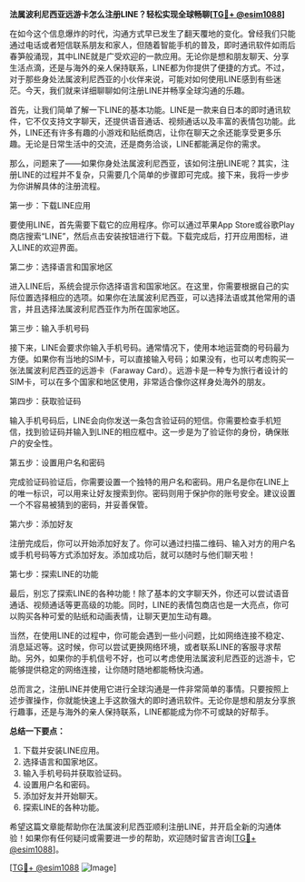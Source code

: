 **法属波利尼西亚远游卡怎么注册LINE？轻松实现全球畅聊[[TG💪+ @esim1088](https://t.me/s/esim1088)]**

在如今这个信息爆炸的时代，沟通方式早已发生了翻天覆地的变化。曾经我们只能通过电话或者短信联系朋友和家人，但随着智能手机的普及，即时通讯软件如雨后春笋般涌现，其中LINE就是广受欢迎的一款应用。无论你是想和朋友聊天、分享生活点滴，还是与海外的亲人保持联系，LINE都为你提供了便捷的方式。不过，对于那些身处法属波利尼西亚的小伙伴来说，可能对如何使用LINE感到有些迷茫。今天，我们就来详细聊聊如何注册LINE并畅享全球沟通的乐趣。

首先，让我们简单了解一下LINE的基本功能。LINE是一款来自日本的即时通讯软件，它不仅支持文字聊天，还提供语音通话、视频通话以及丰富的表情包功能。此外，LINE还有许多有趣的小游戏和贴纸商店，让你在聊天之余还能享受更多乐趣。无论是日常生活中的交流，还是商务洽谈，LINE都能满足你的需求。

那么，问题来了——如果你身处法属波利尼西亚，该如何注册LINE呢？其实，注册LINE的过程并不复杂，只需要几个简单的步骤即可完成。接下来，我将一步步为你讲解具体的注册流程。

第一步：下载LINE应用

要使用LINE，首先需要下载它的应用程序。你可以通过苹果App Store或谷歌Play商店搜索“LINE”，然后点击安装按钮进行下载。下载完成后，打开应用图标，进入LINE的欢迎界面。

第二步：选择语言和国家地区

进入LINE后，系统会提示你选择语言和国家地区。在这里，你需要根据自己的实际位置选择相应的选项。如果你在法属波利尼西亚，可以选择法语或其他常用的语言，并且选择法属波利尼西亚作为所在国家地区。

第三步：输入手机号码

接下来，LINE会要求你输入手机号码。通常情况下，使用本地运营商的号码最为方便。如果你有当地的SIM卡，可以直接输入号码；如果没有，也可以考虑购买一张法属波利尼西亚的远游卡（Faraway Card）。远游卡是一种专为旅行者设计的SIM卡，可以在多个国家和地区使用，非常适合像你这样身处海外的朋友。

第四步：获取验证码

输入手机号码后，LINE会向你发送一条包含验证码的短信。你需要检查手机短信，找到验证码并输入到LINE的相应框中。这一步是为了验证你的身份，确保账户的安全性。

第五步：设置用户名和密码

完成验证码验证后，你需要设置一个独特的用户名和密码。用户名是你在LINE上的唯一标识，可以用来让好友搜索到你。密码则用于保护你的账号安全。建议设置一个不容易被猜到的密码，并妥善保管。

第六步：添加好友

注册完成后，你可以开始添加好友了。你可以通过扫描二维码、输入对方的用户名或手机号码等方式添加好友。添加成功后，就可以随时与他们聊天啦！

第七步：探索LINE的功能

最后，别忘了探索LINE的各种功能！除了基本的文字聊天外，你还可以尝试语音通话、视频通话等更高级的功能。同时，LINE的表情包商店也是一大亮点，你可以购买各种可爱的贴纸和动画表情，让聊天更加生动有趣。

当然，在使用LINE的过程中，你可能会遇到一些小问题，比如网络连接不稳定、消息延迟等。这时候，你可以尝试更换网络环境，或者联系LINE的客服寻求帮助。另外，如果你的手机信号不好，也可以考虑使用法属波利尼西亚的远游卡，它能够提供稳定的网络连接，让你随时随地都能畅快沟通。

总而言之，注册LINE并使用它进行全球沟通是一件非常简单的事情。只要按照上述步骤操作，你就能快速上手这款强大的即时通讯软件。无论你是想和朋友分享旅行趣事，还是与海外的亲人保持联系，LINE都能成为你不可或缺的好帮手。

**总结一下要点：**
1. 下载并安装LINE应用。
2. 选择语言和国家地区。
3. 输入手机号码并获取验证码。
4. 设置用户名和密码。
5. 添加好友并开始聊天。
6. 探索LINE的各种功能。

希望这篇文章能帮助你在法属波利尼西亚顺利注册LINE，并开启全新的沟通体验！如果你有任何疑问或需要进一步的帮助，欢迎随时留言咨询[[TG💪+ @esim1088](https://t.me/s/esim1088)]。

[[TG💪+ @esim1088](https://t.me/s/esim1088) ![Image](https://i.postimg.cc/4NQfJmqS/Snipaste-2025-05-13-00-14-12.png)]